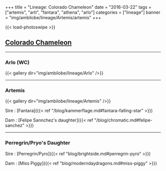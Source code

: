 +++
title = "Lineage: Colorado Chameleon"
date = "2016-03-22"
tags = ["artemis", "arti", "fantara", "athena", "arlo"]
categories = ["lineage"]
banner = "img/ambilobe/lineage/Artemis/artemis"
+++

{{< load-photoswipe >}}

## [Colorado Chameleon](https://www.coloradochameleon.com/)

---

### Arlo (WC)

{{< gallery dir="img/ambilobe/lineage/Arlo" />}}

---

### Artemis

{{< gallery dir="img/ambilobe/lineage/Artemis" />}}

Sire
: [Fantara]({{< ref "/blog/kammerflage.md#fantara-falling-star" >}})

Dam
: [Felipe Sannchez's daughter]({{< ref "/blog/chromatic.md#felipe-sanchez" >}})

---

### Perregrin/Pryo's Daughter

Sire
: [Perregrin/Pyro]({{< ref "blog/brightside.md#perregrin-pyro" >}})

Dam
: [Miss Piggy]({{< ref "blog/moderndaydragons.md#miss-piggy" >}})